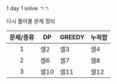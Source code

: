1 day 1 solve ㄱㄱ

다시 풀어볼 문제 정리

문제/종류|DP|GREEDY|누적합|
:---:|---|---|---
1|셀2|셀3|셀4
2|셀6|셀7|셀8
3|셀10|셀11|셀12
